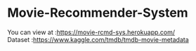 # Movie-Recommender-System
You can view at :https://movie-rcmd-sys.herokuapp.com/ <br>
Dataset :https://www.kaggle.com/tmdb/tmdb-movie-metadata

